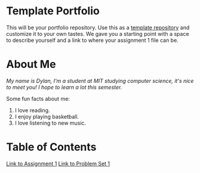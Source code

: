# Template Portfolio
This will be your portfolio repository. Use this as a [template repository](https://docs.github.com/en/repositories/creating-and-managing-repositories/creating-a-template-repository) and customize it to your own tastes. We gave you a starting point with a space to describe yourself and a link to where your assignment 1 file can be.

# About Me
*My name is Dylan, I'm a student at MIT studying computer science, it's nice to meet you! I hope to learn a lot this semester.*

Some fun facts about me:
1. I love reading.
2. I enjoy playing basketball.
3. I love listening to new music.


# Table of Contents
[Link to Assignment 1](assignments/assignment1.md)
[Link to Problem Set 1](psets/pset1.md)
